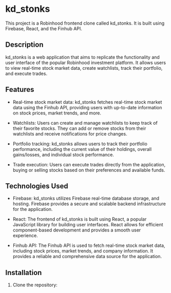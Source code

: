 # kd_stonks

This project is a Robinhood frontend clone called kd_stonks. It is built using Firebase, React, and the Finhub API.

## Description

kd_stonks is a web application that aims to replicate the functionality and user interface of the popular Robinhood investment platform. It allows users to view real-time stock market data, create watchlists, track their portfolio, and execute trades.

## Features

- Real-time stock market data: kd_stonks fetches real-time stock market data using the Finhub API, providing users with up-to-date information on stock prices, market trends, and more.

- Watchlists: Users can create and manage watchlists to keep track of their favorite stocks. They can add or remove stocks from their watchlists and receive notifications for price changes.

- Portfolio tracking: kd_stonks allows users to track their portfolio performance, including the current value of their holdings, overall gains/losses, and individual stock performance.

- Trade execution: Users can execute trades directly from the application, buying or selling stocks based on their preferences and available funds.

## Technologies Used

- Firebase: kd_stonks utilizes Firebase real-time database storage, and hosting. Firebase provides a secure and scalable backend infrastructure for the application.

- React: The frontend of kd_stonks is built using React, a popular JavaScript library for building user interfaces. React allows for efficient component-based development and provides a smooth user experience.

- Finhub API: The Finhub API is used to fetch real-time stock market data, including stock prices, market trends, and company information. It provides a reliable and comprehensive data source for the application.

## Installation

1. Clone the repository:
